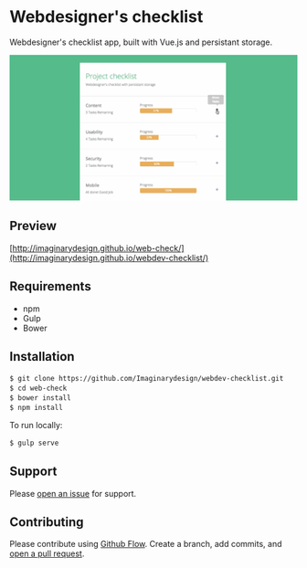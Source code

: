 # Webdesigner's checklist

Webdesigner's checklist app, built with Vue.js and persistant storage.

![Webdesigner's checklist](https://github.com/Imaginarydesign/webdev-checklist/raw/master/preview.gif)

## Preview

[http://imaginarydesign.github.io/web-check/](http://imaginarydesign.github.io/webdev-checklist/)

## Requirements

- npm
- Gulp
- Bower

## Installation

```sh
$ git clone https://github.com/Imaginarydesign/webdev-checklist.git
$ cd web-check
$ bower install
$ npm install
```
To run locally:

```sh
$ gulp serve
```

## Support

Please [open an issue](https://github.com/Imaginarydesign/webdev-checklist/issues/new) for support.

## Contributing

Please contribute using [Github Flow](https://guides.github.com/introduction/flow/). Create a branch, add commits, and [open a pull request](https://github.com/Imaginarydesign/webdev-checklist/compare/).
